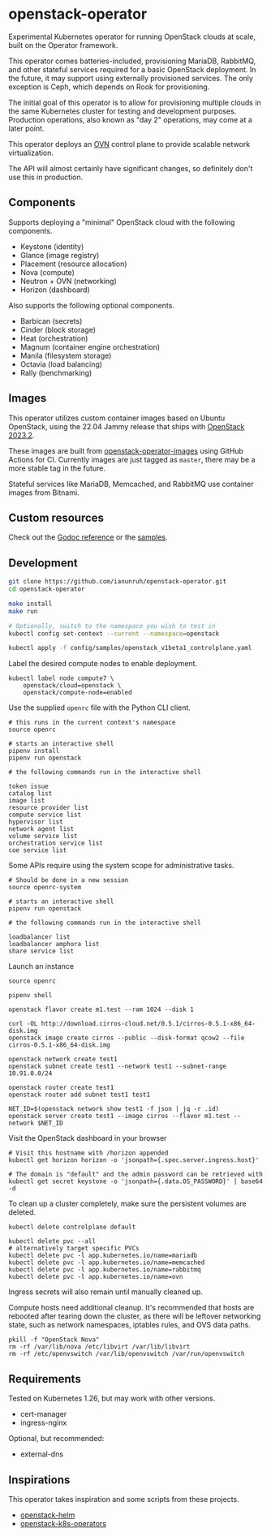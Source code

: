 # openstack-operator

Experimental Kubernetes operator for running OpenStack clouds at scale, built on the Operator framework.

This operator comes batteries-included, provisioning MariaDB, RabbitMQ, and other stateful services required
for a basic OpenStack deployment. In the future, it may support using externally provisioned services. The
only exception is Ceph, which depends on Rook for provisioning.

The initial goal of this operator is to allow for provisioning multiple clouds in the same Kubernetes cluster
for testing and development purposes. Production operations, also known as "day 2" operations, may come at a
later point.

This operator deploys an [OVN](https://www.ovn.org/en/architecture/) control plane to provide
scalable network virtualization.

The API will almost certainly have significant changes, so definitely don't use this in production.

## Components

Supports deploying a "minimal" OpenStack cloud with the following components.

* Keystone (identity)
* Glance (image registry)
* Placement (resource allocation)
* Nova (compute)
* Neutron + OVN (networking)
* Horizon (dashboard)

Also supports the following optional components.

* Barbican (secrets)
* Cinder (block storage)
* Heat (orchestration)
* Magnum (container engine orchestration)
* Manila (filesystem storage)
* Octavia (load balancing)
* Rally (benchmarking)

## Images

This operator utilizes custom container images based on Ubuntu OpenStack, using the 22.04 Jammy release that ships
with [OpenStack 2023.2](https://docs.openstack.org/2023.2/).

These images are built from [openstack-operator-images](https://github.com/ianunruh/openstack-operator-images)
using GitHub Actions for CI. Currently images are just tagged as `master`, there may be
a more stable tag in the future.

Stateful services like MariaDB, Memcached, and RabbitMQ use container images from Bitnami.

## Custom resources

Check out the [Godoc reference](https://pkg.go.dev/github.com/ianunruh/openstack-operator/api/v1beta1#ControlPlaneSpec) or
the [samples](https://github.com/ianunruh/openstack-operator/tree/master/config/samples).

## Development

```bash
git clone https://github.com/ianunruh/openstack-operator.git
cd openstack-operator

make install
make run

# Optionally, switch to the namespace you wish to test in
kubectl config set-context --current --namespace=openstack

kubectl apply -f config/samples/openstack_v1beta1_controlplane.yaml
```

Label the desired compute nodes to enable deployment.

```
kubectl label node compute7 \
    openstack/cloud=openstack \
    openstack/compute-node=enabled
```

Use the supplied `openrc` file with the Python CLI client.

```
# this runs in the current context's namespace
source openrc

# starts an interactive shell
pipenv install
pipenv run openstack

# the following commands run in the interactive shell

token issue
catalog list
image list
resource provider list
compute service list
hypervisor list
network agent list
volume service list
orchestration service list
coe service list
```

Some APIs require using the system scope for administrative tasks.

```
# Should be done in a new session
source openrc-system

# starts an interactive shell
pipenv run openstack

# the following commands run in the interactive shell

loadbalancer list
loadbalancer amphora list
share service list
```

Launch an instance

```
source openrc

pipenv shell

openstack flavor create m1.test --ram 1024 --disk 1

curl -OL http://download.cirros-cloud.net/0.5.1/cirros-0.5.1-x86_64-disk.img
openstack image create cirros --public --disk-format qcow2 --file cirros-0.5.1-x86_64-disk.img

openstack network create test1
openstack subnet create test1 --network test1 --subnet-range 10.91.0.0/24

openstack router create test1
openstack router add subnet test1 test1

NET_ID=$(openstack network show test1 -f json | jq -r .id)
openstack server create test1 --image cirros --flavor m1.test --network $NET_ID
```

Visit the OpenStack dashboard in your browser

```
# Visit this hostname with /horizon appended
kubectl get horizon horizon -o 'jsonpath={.spec.server.ingress.host}'

# The domain is "default" and the admin password can be retrieved with
kubectl get secret keystone -o 'jsonpath={.data.OS_PASSWORD}' | base64 -d
```

To clean up a cluster completely, make sure the persistent volumes are deleted.

```
kubectl delete controlplane default

kubectl delete pvc --all
# alternatively target specific PVCs
kubectl delete pvc -l app.kubernetes.io/name=mariadb
kubectl delete pvc -l app.kubernetes.io/name=memcached
kubectl delete pvc -l app.kubernetes.io/name=rabbitmq
kubectl delete pvc -l app.kubernetes.io/name=ovn
```

Ingress secrets will also remain until manually cleaned up.

Compute hosts need additional cleanup. It's recommended that hosts are rebooted
after tearing down the cluster, as there will be leftover networking state, such
as network namespaces, iptables rules, and OVS data paths.

```
pkill -f "OpenStack Nova"
rm -rf /var/lib/nova /etc/libvirt /var/lib/libvirt
rm -rf /etc/openvswitch /var/lib/openvswitch /var/run/openvswitch
```

## Requirements

Tested on Kubernetes 1.26, but may work with other versions.

* cert-manager
* ingress-nginx

Optional, but recommended:

* external-dns

## Inspirations

This operator takes inspiration and some scripts from these projects.

* [openstack-helm](https://github.com/openstack/openstack-helm)
* [openstack-k8s-operators](https://github.com/openstack-k8s-operators)
